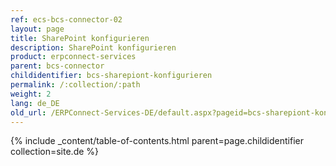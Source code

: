 ```yaml
---
ref: ecs-bcs-connector-02
layout: page
title: SharePoint konfigurieren
description: SharePoint konfigurieren
product: erpconnect-services
parent: bcs-connector
childidentifier: bcs-sharepiont-konfigurieren
permalink: /:collection/:path
weight: 2
lang: de_DE
old_url: /ERPConnect-Services-DE/default.aspx?pageid=bcs-sharepiont-konfigurieren
---
```



{% include _content/table-of-contents.html parent=page.childidentifier collection=site.de %}